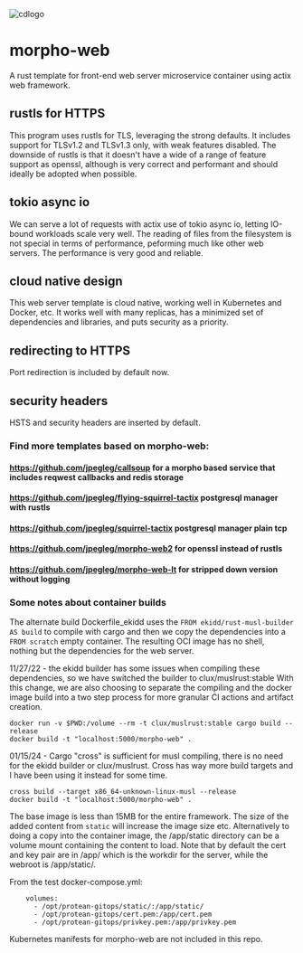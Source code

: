 ![cdlogo](https://carefuldata.com/images/cdlogo.png)

# morpho-web

A rust template for front-end web server microservice container using actix web framework.


## rustls for HTTPS

This program uses rustls for TLS, leveraging the strong defaults. It includes support for TLSv1.2 and TLSv1.3 only,
with weak features disabled. The downside of rustls is that it doesn't have a wide of a range of feature support as openssl,
although is very correct and performant and should ideally be adopted when possible.

## tokio async io

We can serve a lot of requests with actix use of tokio async io, letting IO-bound workloads scale very well.
The reading of files from the filesystem is not special in terms of performance, peforming much like other
web servers. The performance is very good and reliable.

## cloud native design

This web server template is cloud native, working well in Kubernetes and Docker, etc.
It works well with many replicas, has a minimized set of dependencies and libraries,
and puts security as a priority.

## redirecting to HTTPS

Port redirection is included by default now.

## security headers

HSTS and security headers are inserted by default.


### Find more templates based on morpho-web:

#### https://github.com/jpegleg/callsoup for a morpho based service that includes reqwest callbacks and redis storage

#### https://github.com/jpegleg/flying-squirrel-tactix postgresql manager with rustls

#### https://github.com/jpegleg/squirrel-tactix postgresql manager plain tcp

#### https://github.com/jpegleg/morpho-web2 for openssl instead of rustls 

#### https://github.com/jpegleg/morpho-web-lt for stripped down version without logging


### Some notes about container builds

The alternate build Dockerfile_ekidd uses the `FROM ekidd/rust-musl-builder AS build` to compile with cargo
and then we copy the dependencies into a `FROM scratch` empty container. The resulting OCI
image has no shell, nothing but the dependencies for the web server.

11/27/22 - the ekidd builder has some issues when compiling these dependencies, so we have switched the builder to clux/muslrust:stable
With this change, we are also choosing to separate the compiling and the docker image build into a two step process for more granular
CI actions and artifact creation.

```
docker run -v $PWD:/volume --rm -t clux/muslrust:stable cargo build --release
docker build -t "localhost:5000/morpho-web" .
```

01/15/24 - Cargo "cross" is sufficient for musl compiling, there is no need for the ekidd builder or clux/muslrust. Cross has way more build targets
and I have been using it instead for some time.

```
cross build --target x86_64-unknown-linux-musl --release
docker build -t "localhost:5000/morpho-web" .
```

The base image is less than 15MB for the entire framework. The size of the added content from `static`
will increase the image size etc. Alternatively to doing a copy into the container image,
the /app/static directory can be a volume mount containing the content to load. Note that by default the cert and key pair are in /app/ which is the workdir for the server, while the webroot is /app/static/.

From the test docker-compose.yml:

```
    volumes:
      - /opt/protean-gitops/static/:/app/static/
      - /opt/protean-gitops/cert.pem:/app/cert.pem
      - /opt/protean-gitops/privkey.pem:/app/privkey.pem
```

Kubernetes manifests for morpho-web are not included in this repo.
